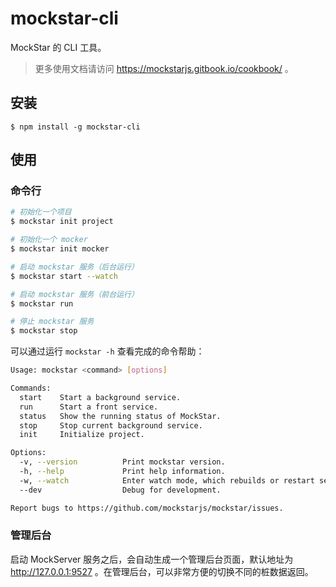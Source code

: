 # mockstar-cli

MockStar 的 CLI 工具。

> 更多使用文档请访问 https://mockstarjs.gitbook.io/cookbook/ 。

## 安装

```
$ npm install -g mockstar-cli
```

## 使用

### 命令行

```bash
# 初始化一个项目
$ mockstar init project

# 初始化一个 mocker
$ mockstar init mocker

# 启动 mockstar 服务（后台运行）
$ mockstar start --watch

# 启动 mockstar 服务（前台运行）
$ mockstar run

# 停止 mockstar 服务
$ mockstar stop

```

可以通过运行 `mockstar -h` 查看完成的命令帮助：

```bash
Usage: mockstar <command> [options]

Commands:
  start    Start a background service.
  run      Start a front service.
  status   Show the running status of MockStar.
  stop     Stop current background service.
  init     Initialize project.

Options:
  -v, --version          Print mockstar version.
  -h, --help             Print help information.
  -w, --watch            Enter watch mode, which rebuilds or restart server on file change.
  --dev                  Debug for development.

Report bugs to https://github.com/mockstarjs/mockstar/issues.
```

### 管理后台

启动 MockServer 服务之后，会自动生成一个管理后台页面，默认地址为 http://127.0.0.1:9527 。在管理后台，可以非常方便的切换不同的桩数据返回。